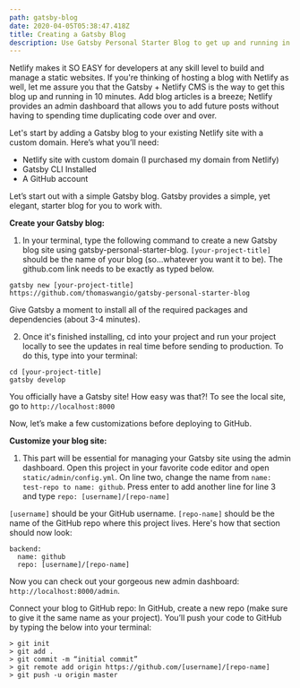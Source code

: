 ```yaml
---
path: gatsby-blog
date: 2020-04-05T05:38:47.418Z
title: Creating a Gatsby Blog
description: Use Gatsby Personal Starter Blog to get up and running in 10 min.
---
```

Netlify makes it SO EASY for developers at any skill level to build and manage a static websites.  If you're thinking of hosting a blog with Netlify as well, let me assure you that the Gatsby + Netlify CMS is the way to get this blog up and running in 10 minutes.  Add  blog articles is a breeze;  Netlify provides an admin dashboard that allows you to add future posts without having to spending time duplicating code over and over.

Let's start by adding a Gatsby blog to your existing Netlify site with a custom domain.  Here’s what you’ll need:

* Netlify site with custom domain (I purchased my domain from Netlify)
* Gatsby CLI Installed
* A GitHub account

Let’s start out with a simple Gatsby blog.  Gatsby provides a simple, yet elegant, starter blog for you to work with.

**Create your Gatsby blog:**

1.  In your terminal, type the following command to create a new Gatsby blog site using gatsby-personal-starter-blog.  `[your-project-title] `should be the name of your blog (so...whatever you want it to be).  The github.com link needs to be exactly as typed below.  

```
gatsby new [your-project-title] https://github.com/thomaswangio/gatsby-personal-starter-blog
```

Give Gatsby a moment to install all of the required packages and dependencies (about 3-4 minutes).

2. Once it's finished installing, cd into your project and run your project locally to see the updates in real time before sending to production.  To do this, type into your terminal:

```
cd [your-project-title]
gatsby develop
```

 You officially have a Gatsby site!  How easy was that?! To see the local site, go to `http://localhost:8000`

Now, let’s make a few customizations before deploying to GitHub.

**Customize your blog site:**

1. This part will be essential for managing your Gatsby site using the admin dashboard.  Open this project in your favorite code editor and open `static/admin/config.yml`.  On line two, change the name from `name: test-repo to name: github`.  Press enter to add another line for line 3 and type `repo: [username]/[repo-name]`

`[username]` should be your GitHub username.  `[repo-name]` should be the name of the GitHub repo where this project lives.  Here's how that section should now look:

```
backend:
  name: github
  repo: [username]/[repo-name]
```

Now you can check out your gorgeous new admin dashboard: `http://localhost:8000/admin`.

Connect your blog to GitHub repo: In GitHub, create a new repo (make sure to give it the same name as your project).  You’ll push your code to GitHub by typing the below into your terminal:

```
> git init
> git add .
> git commit -m “initial commit”
> git remote add origin https://github.com/[username]/[repo-name]
> git push -u origin master
```